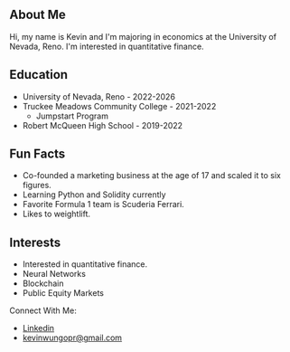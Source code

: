 ## About Me
Hi, my name is Kevin and I'm majoring in economics at the University of Nevada, Reno. I'm interested in quantitative finance.

## Education
- University of Nevada, Reno - 2022-2026
- Truckee Meadows Community College - 2021-2022
  - Jumpstart Program
- Robert McQueen High School - 2019-2022
  
## Fun Facts
- Co-founded a marketing business at the age of 17 and scaled it to six figures.
- Learning Python and Solidity currently
- Favorite Formula 1 team is Scuderia Ferrari.
- Likes to weightlift.

## Interests
-  Interested in quantitative finance.
-  Neural Networks
-  Blockchain
-  Public Equity Markets

Connect With Me:
- [Linkedin](linkedin.com/in/kevinwungo)
- kevinwungopr@gmail.com
